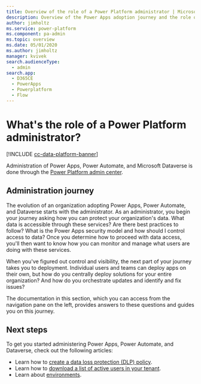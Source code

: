 ```yaml
---
title: Overview of the role of a Power Platform administrator | Microsoft Docs
description: Overview of the Power Apps adoption journey and the role of a Power Platform administrator
author: jimholtz
ms.service: power-platform
ms.component: pa-admin
ms.topic: overview
ms.date: 05/01/2020
ms.author: jimholtz
manager: kvivek
search.audienceType: 
  - admin
search.app:
  - D365CE
  - PowerApps
  - Powerplatform
  - Flow
---
```


# What's the role of a Power Platform administrator?

[!INCLUDE [cc-data-platform-banner](../includes/cc-data-platform-banner.md)]

Administration of Power Apps, Power Automate, and Microsoft Dataverse is done through the [Power Platform admin center](https://admin.powerplatform.microsoft.com).


## Administration journey
The evolution of an organization adopting Power Apps, Power Automate, and Dataverse starts with the administrator. As an administrator, you begin your journey asking how you can protect your organization's data. What data is accessible through these services? Are there best practices to follow? What is the Power Apps security model and how should I control access to data? Once you determine how to proceed with data access, you'll then want to know how you can monitor and manage what users are doing with these services.

When you've figured out control and visibility, the next part of your journey takes you to deployment. Individual users and teams can deploy apps on their own, but how do you centrally deploy solutions for your entire organization? And how do you orchestrate updates and identify and fix issues?

The documentation in this section, which you can access from the navigation pane on the left, provides answers to these questions and guides you on this journey.

## Next steps
To get you started administering Power Apps, Power Automate, and Dataverse, check out the following articles:
* Learn how to [create a data loss protection (DLP) policy](create-dlp-policy.md).
* Learn how to [download a list of active users in your tenant](admin-view-user-licenses.md).
* Learn about [environments](environments-overview.md).
